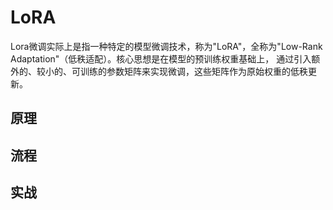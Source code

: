 # LoRA

Lora微调实际上是指一种特定的模型微调技术，称为"LoRA"，全称为"Low-Rank Adaptation"（低秩适配）。核心思想是在模型的预训练权重基础上，
通过引入额外的、较小的、可训练的参数矩阵来实现微调，这些矩阵作为原始权重的低秩更新。


## 原理


## 流程


## 实战